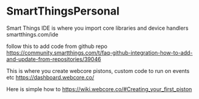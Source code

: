 # SmartThingsPersonal

Smart Things IDE is where you import core libraries and device handlers
smartthings.com/ide

follow this to add code from github repo
https://community.smartthings.com/t/faq-github-integration-how-to-add-and-update-from-repositories/39046

This is where you create webcore pistons, custom code to run on events etc
https://dashboard.webcore.co/

Here is simple how to
https://wiki.webcore.co/#Creating_your_first_piston
